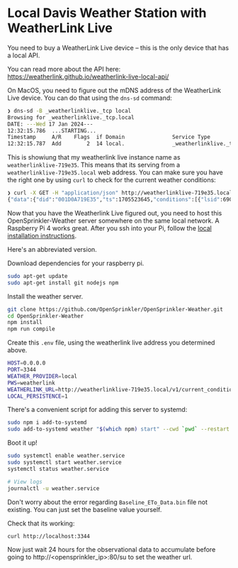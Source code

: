 # Local Davis Weather Station with WeatherLink Live

You need to buy a WeatherLink Live device – this is the only device that has a local API.

You can read more about the API here: https://weatherlink.github.io/weatherlink-live-local-api/

On MacOS, you need to figure out the mDNS address of the WeatherLink Live device. You can do that using the `dns-sd` command:

```sh
❯ dns-sd -B _weatherlinklive._tcp local
Browsing for _weatherlinklive._tcp.local
DATE: ---Wed 17 Jan 2024---
12:32:15.786  ...STARTING...
Timestamp     A/R    Flags  if Domain               Service Type         Instance Name
12:32:15.787  Add        2  14 local.               _weatherlinklive._tcp. weatherlinklive-719e35
```

This is showiung that my weatherlink live instance name as `weatherlinklive-719e35`. This means that its serving from a `weatherlinklive-719e35.local` web address. You can make sure you have the right one by using `curl` to check for the current weather conditions:

```sh
❯ curl -X GET -H "application/json" http://weatherlinklive-719e35.local/v1/current_conditions
{"data":{"did":"001D0A719E35","ts":1705523645,"conditions":[{"lsid":690486,"data_structure_type":1,"txid":2,"temp": 57.3,"hum":81.9,"dew_point": 51.8,"wet_bulb": 53.9,"heat_index": 57.3,"wind_chill": 57.3,"thw_index": 57.3,"thsw_index": 57.7,"wind_speed_last":0.00,"wind_dir_last":0,"wind_speed_avg_last_1_min":0.00,"wind_dir_scalar_avg_last_1_min":0,"wind_speed_avg_last_2_min":0.06,"wind_dir_scalar_avg_last_2_min":132,"wind_speed_hi_last_2_min":null,"wind_dir_at_hi_speed_last_2_min":null,"wind_speed_avg_last_10_min":0.37,"wind_dir_scalar_avg_last_10_min":129,"wind_speed_hi_last_10_min":3.00,"wind_dir_at_hi_speed_last_10_min":138,"rain_size":1,"rain_rate_last":0,"rain_rate_hi":0,"rainfall_last_15_min":0,"rain_rate_hi_last_15_min":0,"rainfall_last_60_min":0,"rainfall_last_24_hr":29,"rain_storm":29,"rain_storm_start_at":1705446961,"solar_rad":91,"uv_index":1.1,"rx_state":0,"trans_battery_flag":0,"rainfall_daily":4,"rainfall_monthly":70,"rainfall_year":70,"rain_storm_last":41,"rain_storm_last_start_at":1705158841,"rain_storm_last_end_at":1705334461},{"lsid":690482,"data_structure_type":4,"temp_in": 72.0,"hum_in":46.2,"dew_point_in": 50.2,"heat_index_in": 70.6},{"lsid":690481,"data_structure_type":3,"bar_sea_level":30.075,"bar_trend":-0.009,"bar_absolute":29.906}]},"error":null}%
```


Now that you have the Weatherlink Live figured out, you need to host this OpenSprinkler-Weather server somewhere on the same local network. A Raspberry Pi 4 works great. After you ssh into your Pi, follow the [local installation instructions](./local-installation.md).

Here's an abbreviated version.

Download dependencies for your raspberry pi.

```sh
sudo apt-get update
sudo apt-get install git nodejs npm
```

Install the weather server.

```sh
git clone https://github.com/OpenSprinkler/OpenSprinkler-Weather.git
cd OpenSprinkler-Weather
npm install
npm run compile
```

Create this `.env` file, using the weatherlink live address you determined above.

```sh
HOST=0.0.0.0
PORT=3344
WEATHER_PROVIDER=local
PWS=weatherlink
WEATHERLINK_URL=http://weatherlinklive-719e35.local/v1/current_conditions
LOCAL_PERSISTENCE=1
```

There's a convenient script for adding this server to systemd:

```sh
sudo npm i add-to-systemd
sudo add-to-systemd weather "$(which npm) start" --cwd `pwd` --restart 10
```

Boot it up!
```sh
sudo systemctl enable weather.service
sudo systemctl start weather.service
systemctl status weather.service

# View logs
journalctl -u weather.service
```

Don't worry about the error regarding `Baseline_ETo_Data.bin` file not existing. You can just set the baseline value yourself.

Check that its working:
```sh
curl http://localhost:3344
```

Now just wait 24 hours for the observational data to accumulate before going to http://<opensprinkler_ip>:80/su to set the weather url.

